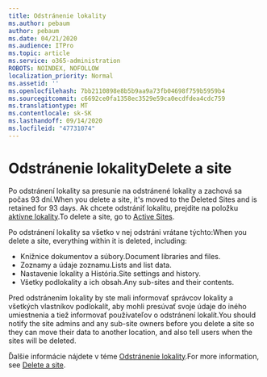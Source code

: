 ```yaml
---
title: Odstránenie lokality
ms.author: pebaum
author: pebaum
ms.date: 04/21/2020
ms.audience: ITPro
ms.topic: article
ms.service: o365-administration
ROBOTS: NOINDEX, NOFOLLOW
localization_priority: Normal
ms.assetid: ''
ms.openlocfilehash: 7bb2110898e8b5b9aa9a73fb04698f759b5959b4
ms.sourcegitcommit: c6692ce0fa1358ec3529e59ca0ecdfdea4cdc759
ms.translationtype: MT
ms.contentlocale: sk-SK
ms.lasthandoff: 09/14/2020
ms.locfileid: "47731074"
---
```

# <a name="delete-a-site"></a><span data-ttu-id="39190-102">Odstránenie lokality</span><span class="sxs-lookup"><span data-stu-id="39190-102">Delete a site</span></span>

<span data-ttu-id="39190-103">Po odstránení lokality sa presunie na odstránené lokality a zachová sa počas 93 dní.</span><span class="sxs-lookup"><span data-stu-id="39190-103">When you delete a site, it's moved to the Deleted Sites and is retained for 93 days.</span></span> <span data-ttu-id="39190-104">Ak chcete odstrániť lokalitu, prejdite na položku [aktívne lokality](https://admin.microsoft.com/sharepoint?page=sitemanagement&modern=true).</span><span class="sxs-lookup"><span data-stu-id="39190-104">To delete a site, go to [Active Sites](https://admin.microsoft.com/sharepoint?page=sitemanagement&modern=true).</span></span> 

<span data-ttu-id="39190-105">Po odstránení lokality sa všetko v nej odstráni vrátane týchto:</span><span class="sxs-lookup"><span data-stu-id="39190-105">When you delete a site, everything within it is deleted, including:</span></span>

- <span data-ttu-id="39190-106">Knižnice dokumentov a súbory.</span><span class="sxs-lookup"><span data-stu-id="39190-106">Document libraries and files.</span></span>
- <span data-ttu-id="39190-107">Zoznamy a údaje zoznamu.</span><span class="sxs-lookup"><span data-stu-id="39190-107">Lists and list data.</span></span>
- <span data-ttu-id="39190-108">Nastavenie lokality a História.</span><span class="sxs-lookup"><span data-stu-id="39190-108">Site settings and history.</span></span>
- <span data-ttu-id="39190-109">Všetky podlokality a ich obsah.</span><span class="sxs-lookup"><span data-stu-id="39190-109">Any sub-sites and their contents.</span></span>

<span data-ttu-id="39190-110">Pred odstránením lokality by ste mali informovať správcov lokality a všetkých vlastníkov podlokalít, aby mohli presúvať svoje údaje do iného umiestnenia a tiež informovať používateľov o odstránení lokalít.</span><span class="sxs-lookup"><span data-stu-id="39190-110">You should notify the site admins and any sub-site owners before you delete a site so they can move their data to another location, and also tell users when the sites will be deleted.</span></span>

<span data-ttu-id="39190-111">Ďalšie informácie nájdete v téme [Odstránenie lokality](https://docs.microsoft.com/sharepoint/delete-site-collection).</span><span class="sxs-lookup"><span data-stu-id="39190-111">For more information, see [Delete a site](https://docs.microsoft.com/sharepoint/delete-site-collection).</span></span>
